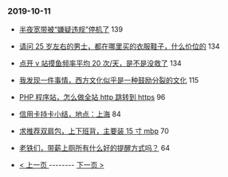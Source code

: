 ### 2019-10-11 
- [半夜宽带被“嫌疑违规”停机了](https://www.v2ex.com/t/608065) 139
- [请问 25 岁左右的男士，都在哪里买的衣服鞋子，什么价位的](https://www.v2ex.com/t/608122) 134
- [点开 v 站摸鱼频率平均 20 次/天，是不是没救了](https://www.v2ex.com/t/608165) 134
- [我发现一件事情，西方文化似乎是一种鼓励分裂的文化](https://www.v2ex.com/t/608289) 115
- [PHP 程序站，怎么做全站 http 跳转到 https](https://www.v2ex.com/t/608097) 96
- [信用卡持卡小结，地点：上海](https://www.v2ex.com/t/608163) 84
- [求推荐双肩包，上下班背，主要装 15 寸 mbp](https://www.v2ex.com/t/608075) 70
- [老铁们，带薪上厕所有什么好的提醒方式吗？](https://www.v2ex.com/t/608081) 64 

- [ < 上一页 ](https://github.com/able8/v2ex-hot-record/blob/master/2019-10-10.md) -------- [ 下一页 > ](https://github.com/able8/v2ex-hot-record/blob/master/2019-10-12.md)